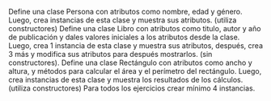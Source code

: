 Define una clase Persona con atributos como nombre, edad y género. Luego, crea instancias de esta clase y muestra sus atributos. (utiliza constructores)
Define una clase Libro con atributos como titulo, autor y año de publicación y dales valores iniciales a los atributos desde la clase. Luego, crea 1 instancia de esta clase y muestra sus atributos, después, crea 3 más y modifica sus atributos para después mostrarlos. (sin constructores).
Define una clase Rectángulo con atributos como ancho y altura, y métodos para calcular el área y el perímetro del rectángulo. Luego, crea instancias de esta clase y muestra los resultados de los cálculos. (utiliza constructores)
Para todos los ejercicios crear mínimo 4 instancias.


